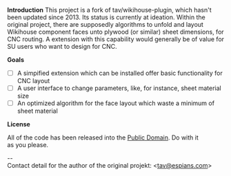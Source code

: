 **Introduction**
This project is a fork of tav/wikihouse-plugin, which hasn't been updated since 2013. Its status is currently at ideation. Within the original project, there are supposedly algorithms to unfold and layout Wikihouse component faces unto plywood (or similar) sheet dimensions, for CNC routing. A extension with this capability would generally be of value for SU users who want to design for CNC.

**Goals**
- [ ] A simpified extension which can be installed offer basic functionality for CNC layout
- [ ] A user interface to change parameters, like, for instance, sheet material size
- [ ] An optimized algorithm for the face layout which waste a minimum of sheet material

**License**

All of the code has been released into the [Public Domain]. Do with it  
as you please.

--  
Contact detail for the author of the original projekt: <<tav@espians.com>>


[Public Domain]: https://github.com/tav/wikihouse-plugin/raw/master/UNLICENSE
